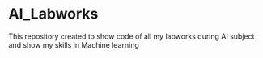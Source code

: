 # AI_Labworks
This repository created to show code of all my labworks during AI subject and show my skills in Machine learning
